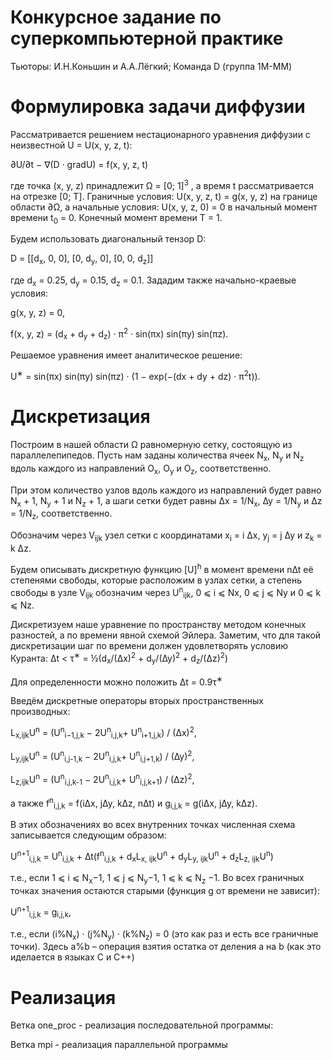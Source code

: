 # Конкурсное задание по суперкомпьютерной практике

Тьюторы: И.Н.Коньшин и А.А.Лёгкий; 
Команда D (группа 1М-ММ)

# Формулировка задачи диффузии

Рассматривается решением нестационарного уравнения диффузии с неизвестной
U = U(x, y, z, t):

∂U/∂t − ∇(D · gradU) = f(x, y, z, t)

где точка (x, y, z) принадлежит Ω = [0; 1]<sup>3</sup>
, а время t рассматривается
на отрезке [0; T]. Граничные условия: U(x, y, z, t) = g(x, y, z) на границе
области ∂Ω, а начальные условия: U(x, y, z, 0) = 0 в начальный момент
времени t<sub>0</sub> = 0. Конечный момент времени T = 1.

Будем использовать диагональный тензор D:

D = [[d<sub>x</sub>, 0, 0], [0, d<sub>y</sub>, 0], [0, 0, d<sub>z</sub>]]

где d<sub>x</sub> = 0.25, d<sub>y</sub> = 0.15, d<sub>z</sub> = 0.1. Зададим также начально-краевые условия:


g(x, y, z) = 0,

f(x, y, z) = (d<sub>x</sub> + d<sub>y</sub> + d<sub>z</sub>) · π<sup>2</sup> · sin(πx) sin(πy) sin(πz).


Решаемое уравнения имеет аналитическое решение:

U<sup>∗</sup> = sin(πx) sin(πy) sin(πz) · (1 − exp(−(dx + dy + dz) · π<sup>2</sup>t)).

# Дискретизация

Построим в нашей области Ω равномерную сетку, состоящую из параллелепипедов.
Пусть нам заданы количества ячеек N<sub>x</sub>, N<sub>y</sub> и N<sub>z</sub> вдоль каждого из направлений
O<sub>x</sub>, O<sub>y</sub> и O<sub>z</sub>, соответственно.

При этом количество узлов вдоль каждого из направлений будет равно N<sub>x</sub> + 1, N<sub>y</sub> + 1 и N<sub>z</sub> + 1, а шаги сетки будет
равны ∆x = 1/N<sub>x</sub>, ∆y = 1/N<sub>y</sub> и ∆z = 1/N<sub>z</sub>, соответственно.

Обозначим через V<sub>ijk</sub> узел сетки с координатами x<sub>i</sub> = i ∆x, y<sub>j</sub> = j ∆y и z<sub>k</sub> = k ∆z.

Будем описывать дискретную функцию [U]<sup>h</sup> в момент времени n∆t её степенями свободы, которые расположим в узлах сетки, а степень свободы в узле V<sub>ijk</sub> обозначим через U<sup>n</sup><sub>ijk</sub>, 0 ⩽ i ⩽ Nx, 0 ⩽ j ⩽ Ny и 0 ⩽ k ⩽ Nz. 

Дискретизуем наше уравнение по пространству методом конечных разностей, а по времени явной схемой Эйлера. Заметим, что для такой дискретизации шаг по времени должен удовлетворять условию Куранта:
∆t < τ<sup>∗</sup> = &frac12;(d<sub>x</sub>/(∆x)<sup>2</sup> + d<sub>y</sub>/(∆y)<sup>2</sup> + d<sub>z</sub>/(∆z)<sup>2</sup>)

Для определенности можно положить ∆t = 0.9τ<sup>∗</sup>

Введём дискретные операторы вторых пространственных производных:

L<sub>x,ijk</sub>U<sup>n</sup> = (U<sup>n</sup><sub>i−1,j,k</sub> − 2U<sup>n</sup><sub>i,j,k</sub>+ U<sup>n</sup><sub>i+1,j,k</sub>) / (∆x)<sup>2</sup>,

L<sub>y,ijk</sub>U<sup>n</sup> = (U<sup>n</sup><sub>i,j-1,k</sub> − 2U<sup>n</sup><sub>i,j,k</sub>+ U<sup>n</sup><sub>i,j+1,k</sub>) / (∆y)<sup>2</sup>,

L<sub>z,ijk</sub>U<sup>n</sup> = (U<sup>n</sup><sub>i,j,k-1</sub> − 2U<sup>n</sup><sub>i,j,k</sub>+ U<sup>n</sup><sub>i,j,k+1</sub>) / (∆z)<sup>2</sup>,

а также f<sup>n</sup><sub>i,j,k</sub> = f(i∆x, j∆y, k∆z, n∆t) и g<sub>i,j,k</sub> = g(i∆x, j∆y, k∆z).

В этих обозначениях во всех внутренних точках численная схема записывается следующим образом:

U<sup>n+1</sup><sub>i,j,k</sub> = U<sup>n</sup><sub>i,j,k</sub> + ∆t(f<sup>n</sup><sub>i,j,k</sub> + d<sub>x</sub>L<sub>x, ijk</sub>U<sup>n</sup> + 
d<sub>y</sub>L<sub>y, ijk</sub>U<sup>n</sup> + d<sub>z</sub>L<sub>z, ijk</sub>U<sup>n</sup>)

т.е., если 1 ⩽ i ⩽ N<sub>x</sub>−1, 1 ⩽ j ⩽ N<sub>y</sub>−1, 1 ⩽ k ⩽ N<sub>z</sub> −1.
Во всех граничных точках значения остаются старыми (функция g от времени не зависит):

U<sup>n+1</sup><sub>i,j,k</sub> = g<sub>i,j,k</sub>,

т.е., если (i%N<sub>x</sub>) · (j%N<sub>y</sub>) · (k%N<sub>z</sub>) = 0 (это как раз и есть все граничные точки). Здесь a%b – операция взятия остатка от деления a на b (как это иделается в языках С и С++)

# Реализация

Ветка one_proc - реализация последовательной программы:

Ветка mpi - реализация параллельной программы 